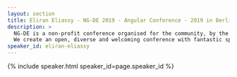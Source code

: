 ```yaml
---
layout: section
title: Eliran Eliassy - NG-DE 2019 - Angular Conference - 2019 in Berlin
description: >
  NG-DE is a non-profit conference organised for the community, by the community.
  We create an open, diverse and welcoming conference with fantastic speakers and a warm and friendly environment. 
speaker_id: eliran-eliassy
---
```


{% include speaker.html speaker_id=page.speaker_id %}
